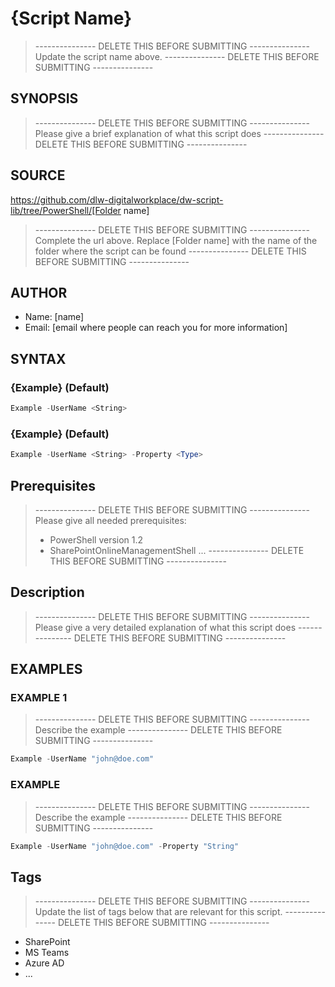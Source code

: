 # {Script Name}
> --------------- DELETE THIS BEFORE SUBMITTING ---------------
> Update the script name above.
> --------------- DELETE THIS BEFORE SUBMITTING ---------------

## SYNOPSIS
> --------------- DELETE THIS BEFORE SUBMITTING ---------------
> Please give a brief explanation of what this script does
> --------------- DELETE THIS BEFORE SUBMITTING ---------------

## SOURCE
https://github.com/dlw-digitalworkplace/dw-script-lib/tree/PowerShell/[Folder name]
> --------------- DELETE THIS BEFORE SUBMITTING ---------------
> Complete the url above. Replace [Folder name] with the name of the folder where the script can be found
> --------------- DELETE THIS BEFORE SUBMITTING ---------------

## AUTHOR
 - Name: [name]
 - Email: [email where people can reach you for more information]

## SYNTAX
### {Example} (Default)
```powershell
Example -UserName <String>
```

### {Example} (Default)
```powershell
Example -UserName <String> -Property <Type>
```

## Prerequisites
> --------------- DELETE THIS BEFORE SUBMITTING ---------------
> Please give all needed prerequisites:
>  - PowerShell version 1.2
>  - SharePointOnlineManagementShell ...
> --------------- DELETE THIS BEFORE SUBMITTING ---------------

## Description
> --------------- DELETE THIS BEFORE SUBMITTING ---------------
> Please give a very detailed explanation of what this script does
> --------------- DELETE THIS BEFORE SUBMITTING ---------------

## EXAMPLES

### EXAMPLE 1
> --------------- DELETE THIS BEFORE SUBMITTING ---------------
> Describe the example
> --------------- DELETE THIS BEFORE SUBMITTING ---------------
```powershell
Example -UserName "john@doe.com"
```

### EXAMPLE 
> --------------- DELETE THIS BEFORE SUBMITTING ---------------
> Describe the example
> --------------- DELETE THIS BEFORE SUBMITTING ---------------
```powershell
Example -UserName "john@doe.com" -Property "String"
```

## Tags
> --------------- DELETE THIS BEFORE SUBMITTING ---------------
> Update the list of tags below that are relevant for this script.
> --------------- DELETE THIS BEFORE SUBMITTING ---------------
 * SharePoint
 * MS Teams
 * Azure AD
 * ...